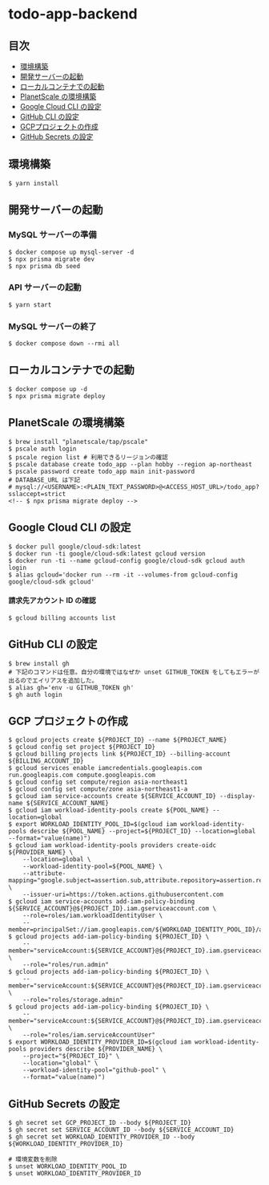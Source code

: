 # todo-app-backend

## 目次

-   [環境構築](#setup-env)
-   [開発サーバーの起動](#start-dev)
-   [ローカルコンテナでの起動](#start-container)
-   [PlanetScale の環境構築](#setup-planetscale)
-   [Google Cloud CLI の設定](#setup-gcp-cli)
-   [GitHub CLI の設定](#setup-github-cli)
-   [GCPプロジェクトの作成](#create-gcp-project)
-   [GitHub Secrets の設定](#setup-github-secrets)

<h2 id="setup-env">環境構築</h2>

```
$ yarn install
```

<h2 id="start-dev">開発サーバーの起動</h2>

### MySQL サーバーの準備

```
$ docker compose up mysql-server -d
$ npx prisma migrate dev
$ npx prisma db seed
```

### API サーバーの起動

```
$ yarn start
```

### MySQL サーバーの終了

```
$ docker compose down --rmi all
```

<h2 id="start-container">ローカルコンテナでの起動</h2>

```
$ docker compose up -d
$ npx prisma migrate deploy
```

<h2 id="setup-planetscale">PlanetScale の環境構築</h2>

```
$ brew install "planetscale/tap/pscale"
$ pscale auth login
$ pscale region list # 利用できるリージョンの確認
$ pscale database create todo_app --plan hobby --region ap-northeast
$ pscale password create todo_app main init-password
# DATABASE_URL は下記
# mysql://<USERNAME>:<PLAIN_TEXT_PASSWORD>@<ACCESS_HOST_URL>/todo_app?sslaccept=strict
<!-- $ npx prisma migrate deploy -->
```

<h2 id="setup-gcp-cli">Google Cloud CLI の設定</h2>

```
$ docker pull google/cloud-sdk:latest
$ docker run -ti google/cloud-sdk:latest gcloud version
$ docker run -ti --name gcloud-config google/cloud-sdk gcloud auth login
$ alias gcloud='docker run --rm -it --volumes-from gcloud-config google/cloud-sdk gcloud'
```

#### 請求先アカウント ID の確認

```
$ gcloud billing accounts list
```

<h2 id="setup-github-cli">GitHub CLI の設定</h2>

```
$ brew install gh
# 下記のコマンドは任意。自分の環境ではなぜか unset GITHUB_TOKEN をしてもエラーが出るのでエイリアスを追加した。
$ alias gh='env -u GITHUB_TOKEN gh'
$ gh auth login
```

<h2 id="create-gcp-project">GCP プロジェクトの作成</h2>

```
$ gcloud projects create ${PROJECT_ID} --name ${PROJECT_NAME}
$ gcloud config set project ${PROJECT_ID}
$ gcloud billing projects link ${PROJECT_ID} --billing-account ${BILLING_ACCOUNT_ID}
$ gcloud services enable iamcredentials.googleapis.com run.googleapis.com compute.googleapis.com
$ gcloud config set compute/region asia-northeast1
$ gcloud config set compute/zone asia-northeast1-a
$ gcloud iam service-accounts create ${SERVICE_ACCOUNT_ID} --display-name ${SERVICE_ACCOUNT_NAME}
$ gcloud iam workload-identity-pools create ${POOL_NAME} --location=global
$ export WORKLOAD_IDENTITY_POOL_ID=$(gcloud iam workload-identity-pools describe ${POOL_NAME} --project=${PROJECT_ID} --location=global --format="value(name)")
$ gcloud iam workload-identity-pools providers create-oidc ${PROVIDER_NAME} \
    --location=global \
    --workload-identity-pool=${POOL_NAME} \
    --attribute-mapping="google.subject=assertion.sub,attribute.repository=assertion.repository,attribute.actor=assertion.actor,attribute.aud=assertion.aud" \
    --issuer-uri=https://token.actions.githubusercontent.com
$ gcloud iam service-accounts add-iam-policy-binding ${SERVICE_ACCOUNT}@${PROJECT_ID}.iam.gserviceaccount.com \
    --role=roles/iam.workloadIdentityUser \
    --member=principalSet://iam.googleapis.com/${WORKLOAD_IDENTITY_POOL_ID}/attribute.repository/${GITHUB_REPO}
$ gcloud projects add-iam-policy-binding ${PROJECT_ID} \
    --member="serviceAccount:${SERVICE_ACCOUNT}@${PROJECT_ID}.iam.gserviceaccount.com" \
    --role="roles/run.admin"
$ gcloud projects add-iam-policy-binding ${PROJECT_ID} \
    --member="serviceAccount:${SERVICE_ACCOUNT}@${PROJECT_ID}.iam.gserviceaccount.com" \
    --role="roles/storage.admin"
$ gcloud projects add-iam-policy-binding ${PROJECT_ID} \
    --member="serviceAccount:${SERVICE_ACCOUNT}@${PROJECT_ID}.iam.gserviceaccount.com" \
    --role="roles/iam.serviceAccountUser"
$ export WORKLOAD_IDENTITY_PROVIDER_ID=$(gcloud iam workload-identity-pools providers describe ${PROVIDER_NAME} \
    --project="${PROJECT_ID}" \
    --location="global" \
    --workload-identity-pool="github-pool" \
    --format="value(name)")
```

<h2 id="setup-github-secrets">GitHub Secrets の設定</h2>

```
$ gh secret set GCP_PROJECT_ID --body ${PROJECT_ID}
$ gh secret set SERVICE_ACCOUNT_ID --body ${SERVICE_ACCOUNT_ID}
$ gh secret set WORKLOAD_IDENTITY_PROVIDER_ID --body ${WORKLOAD_IDENTITY_PROVIDER_ID}

# 環境変数を削除
$ unset WORKLOAD_IDENTITY_POOL_ID
$ unset WORKLOAD_IDENTITY_PROVIDER_ID
```
